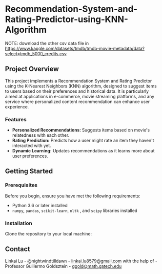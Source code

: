 # Recommendation-System-and-Rating-Predictor-using-KNN-Algorithm

NOTE: download the other csv data file in https://www.kaggle.com/datasets/tmdb/tmdb-movie-metadata/data?select=tmdb_5000_credits.csv

## Project Overview
This project implements a Recommendation System and Rating Predictor using the K-Nearest Neighbors (KNN) algorithm, designed to suggest items to users based on their preferences and historical data. It is particularly aimed at applications in e-commerce, movie streaming platforms, and any service where personalized content recommendation can enhance user experience.

### Features
- **Personalized Recommendations:** Suggests items based on movie's relatedness with each other.
- **Rating Prediction:** Predicts how a user might rate an item they haven't interacted with yet.
- **Dynamic Learning:** Updates recommendations as it learns more about user preferences.

## Getting Started

### Prerequisites
Before you begin, ensure you have met the following requirements:
- Python 3.6 or later installed
- `numpy`, `pandas`, `scikit-learn`, `nltk` , and `scipy` libraries installed

### Installation
Clone the repository to your local machine:

## Contact
Linkai Lu - @nightwindtilldawn - linkai.lu8579@gmail.com
with the help of - Professor Guillermo Goldsztein - ggold@math.gatech.edu
